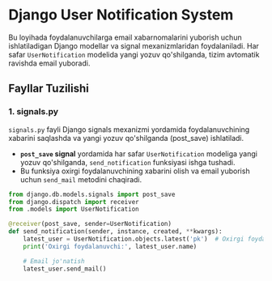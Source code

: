 # Django User Notification System

Bu loyihada foydalanuvchilarga email xabarnomalarini yuborish uchun ishlatiladigan Django modellar va signal mexanizmlaridan foydalaniladi. Har safar `UserNotification` modelida yangi yozuv qo'shilganda, tizim avtomatik ravishda email yuboradi.

## Fayllar Tuzilishi

### 1. **signals.py**

`signals.py` fayli Django signals mexanizmi yordamida foydalanuvchining xabarini saqlashda va yangi yozuv qo'shilganda (post_save) ishlatiladi.

- **`post_save` signal** yordamida har safar `UserNotification` modeliga yangi yozuv qo'shilganda, `send_notification` funksiyasi ishga tushadi.
- Bu funksiya oxirgi foydalanuvchining xabarini olish va email yuborish uchun `send_mail` metodini chaqiradi.

```python
from django.db.models.signals import post_save
from django.dispatch import receiver
from .models import UserNotification

@receiver(post_save, sender=UserNotification)
def send_notification(sender, instance, created, **kwargs):
    latest_user = UserNotification.objects.latest('pk')  # Oxirgi foydalanuvchi
    print('Oxirgi foydalanuvchi:', latest_user.name)

    # Email jo'natish
    latest_user.send_mail()
